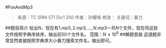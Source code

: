 #FoxAndMp3
> 来源：TC SRM 571 Div1 250
> 作者：孙耀峰
> 修改：
> 关键词：暴力

##题目简介
给出$N$，现在有$1.mp3,2.mp3,...,N.mp3$一共$N$个文件，现在将这些文件按照字典序排序，输出前50个文件名。
范围：$N \leq 10^9$
##解题思路
这道题非常显然直接按照字典序大小暴力搜索文件名，输出即可。

